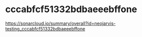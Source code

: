 # cccabfcf51332bdbaeeebffone
https://sonarcloud.io/summary/overall?id=neojarvis-testing_cccabfcf51332bdbaeeebffone
